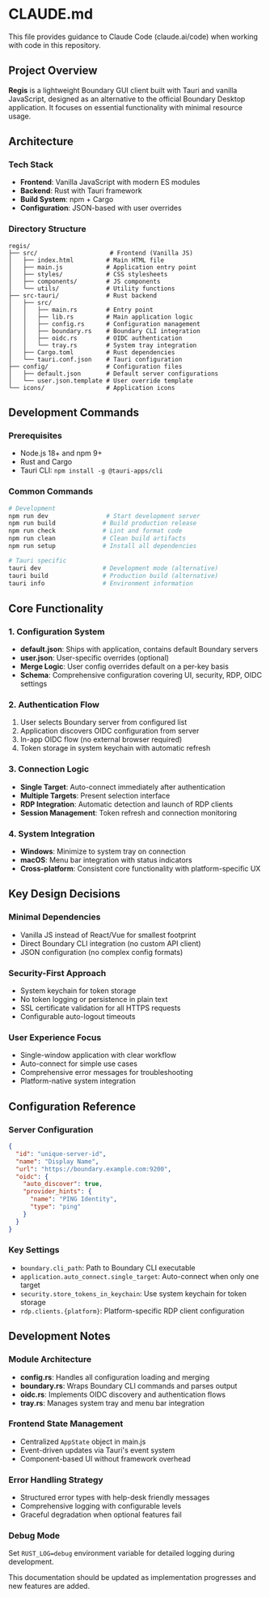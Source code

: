 # CLAUDE.md

This file provides guidance to Claude Code (claude.ai/code) when working with code in this repository.

## Project Overview

**Regis** is a lightweight Boundary GUI client built with Tauri and vanilla JavaScript, designed as an alternative to the official Boundary Desktop application. It focuses on essential functionality with minimal resource usage.

## Architecture

### Tech Stack
- **Frontend**: Vanilla JavaScript with modern ES modules
- **Backend**: Rust with Tauri framework
- **Build System**: npm + Cargo
- **Configuration**: JSON-based with user overrides

### Directory Structure
```
regis/
├── src/                    # Frontend (Vanilla JS)
│   ├── index.html         # Main HTML file
│   ├── main.js            # Application entry point
│   ├── styles/            # CSS stylesheets
│   ├── components/        # JS components
│   └── utils/             # Utility functions
├── src-tauri/             # Rust backend
│   ├── src/
│   │   ├── main.rs        # Entry point
│   │   ├── lib.rs         # Main application logic
│   │   ├── config.rs      # Configuration management
│   │   ├── boundary.rs    # Boundary CLI integration
│   │   ├── oidc.rs        # OIDC authentication
│   │   └── tray.rs        # System tray integration
│   ├── Cargo.toml         # Rust dependencies
│   └── tauri.conf.json    # Tauri configuration
├── config/                # Configuration files
│   ├── default.json       # Default server configurations
│   └── user.json.template # User override template
└── icons/                 # Application icons
```

## Development Commands

### Prerequisites
- Node.js 18+ and npm 9+
- Rust and Cargo
- Tauri CLI: `npm install -g @tauri-apps/cli`

### Common Commands
```bash
# Development
npm run dev                # Start development server
npm run build             # Build production release
npm run check             # Lint and format code
npm run clean             # Clean build artifacts
npm run setup             # Install all dependencies

# Tauri specific
tauri dev                 # Development mode (alternative)
tauri build               # Production build (alternative)
tauri info                # Environment information
```

## Core Functionality

### 1. Configuration System
- **default.json**: Ships with application, contains default Boundary servers
- **user.json**: User-specific overrides (optional)
- **Merge Logic**: User config overrides default on a per-key basis
- **Schema**: Comprehensive configuration covering UI, security, RDP, OIDC settings

### 2. Authentication Flow
1. User selects Boundary server from configured list
2. Application discovers OIDC configuration from server
3. In-app OIDC flow (no external browser required)
4. Token storage in system keychain with automatic refresh

### 3. Connection Logic
- **Single Target**: Auto-connect immediately after authentication
- **Multiple Targets**: Present selection interface
- **RDP Integration**: Automatic detection and launch of RDP clients
- **Session Management**: Token refresh and connection monitoring

### 4. System Integration
- **Windows**: Minimize to system tray on connection
- **macOS**: Menu bar integration with status indicators
- **Cross-platform**: Consistent core functionality with platform-specific UX

## Key Design Decisions

### Minimal Dependencies
- Vanilla JS instead of React/Vue for smallest footprint
- Direct Boundary CLI integration (no custom API client)
- JSON configuration (no complex config formats)

### Security-First Approach
- System keychain for token storage
- No token logging or persistence in plain text
- SSL certificate validation for all HTTPS requests
- Configurable auto-logout timeouts

### User Experience Focus
- Single-window application with clear workflow
- Auto-connect for simple use cases
- Comprehensive error messages for troubleshooting
- Platform-native system integration

## Configuration Reference

### Server Configuration
```json
{
  "id": "unique-server-id",
  "name": "Display Name",
  "url": "https://boundary.example.com:9200",
  "oidc": {
    "auto_discover": true,
    "provider_hints": {
      "name": "PING Identity",
      "type": "ping"
    }
  }
}
```

### Key Settings
- `boundary.cli_path`: Path to Boundary CLI executable
- `application.auto_connect.single_target`: Auto-connect when only one target
- `security.store_tokens_in_keychain`: Use system keychain for token storage
- `rdp.clients.{platform}`: Platform-specific RDP client configuration

## Development Notes

### Module Architecture
- **config.rs**: Handles all configuration loading and merging
- **boundary.rs**: Wraps Boundary CLI commands and parses output
- **oidc.rs**: Implements OIDC discovery and authentication flows
- **tray.rs**: Manages system tray and menu bar integration

### Frontend State Management
- Centralized `AppState` object in main.js
- Event-driven updates via Tauri's event system
- Component-based UI without framework overhead

### Error Handling Strategy
- Structured error types with help-desk friendly messages
- Comprehensive logging with configurable levels
- Graceful degradation when optional features fail

### Debug Mode
Set `RUST_LOG=debug` environment variable for detailed logging during development.


This documentation should be updated as implementation progresses and new features are added.